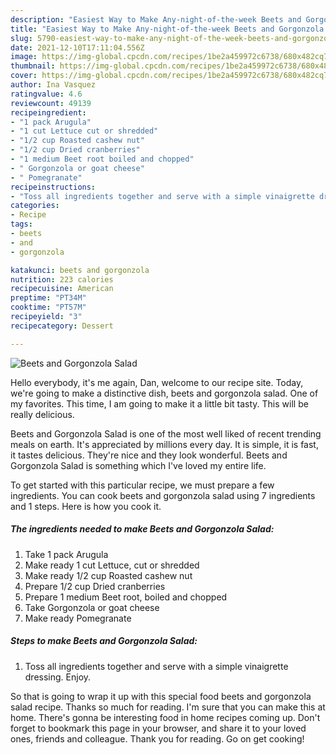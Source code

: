 ```yaml
---
description: "Easiest Way to Make Any-night-of-the-week Beets and Gorgonzola Salad"
title: "Easiest Way to Make Any-night-of-the-week Beets and Gorgonzola Salad"
slug: 5790-easiest-way-to-make-any-night-of-the-week-beets-and-gorgonzola-salad
date: 2021-12-10T17:11:04.556Z
image: https://img-global.cpcdn.com/recipes/1be2a459972c6738/680x482cq70/beets-and-gorgonzola-salad-recipe-main-photo.jpg
thumbnail: https://img-global.cpcdn.com/recipes/1be2a459972c6738/680x482cq70/beets-and-gorgonzola-salad-recipe-main-photo.jpg
cover: https://img-global.cpcdn.com/recipes/1be2a459972c6738/680x482cq70/beets-and-gorgonzola-salad-recipe-main-photo.jpg
author: Ina Vasquez
ratingvalue: 4.6
reviewcount: 49139
recipeingredient:
- "1 pack Arugula"
- "1 cut Lettuce cut or shredded"
- "1/2 cup Roasted cashew nut"
- "1/2 cup Dried cranberries"
- "1 medium Beet root boiled and chopped"
- " Gorgonzola or goat cheese"
- " Pomegranate"
recipeinstructions:
- "Toss all ingredients together and serve with a simple vinaigrette dressing. Enjoy."
categories:
- Recipe
tags:
- beets
- and
- gorgonzola

katakunci: beets and gorgonzola 
nutrition: 223 calories
recipecuisine: American
preptime: "PT34M"
cooktime: "PT57M"
recipeyield: "3"
recipecategory: Dessert

---
```



![Beets and Gorgonzola Salad](https://img-global.cpcdn.com/recipes/1be2a459972c6738/680x482cq70/beets-and-gorgonzola-salad-recipe-main-photo.jpg)

Hello everybody, it's me again, Dan, welcome to our recipe site. Today, we're going to make a distinctive dish, beets and gorgonzola salad. One of my favorites. This time, I am going to make it a little bit tasty. This will be really delicious.



Beets and Gorgonzola Salad is one of the most well liked of recent trending meals on earth. It's appreciated by millions every day. It is simple, it is fast, it tastes delicious. They're nice and they look wonderful. Beets and Gorgonzola Salad is something which I've loved my entire life.


To get started with this particular recipe, we must prepare a few ingredients. You can cook beets and gorgonzola salad using 7 ingredients and 1 steps. Here is how you cook it.

<!--inarticleads1-->

##### The ingredients needed to make Beets and Gorgonzola Salad:

1. Take 1 pack Arugula
1. Make ready 1 cut Lettuce, cut or shredded
1. Make ready 1/2 cup Roasted cashew nut
1. Prepare 1/2 cup Dried cranberries
1. Prepare 1 medium Beet root, boiled and chopped
1. Take  Gorgonzola or goat cheese
1. Make ready  Pomegranate




<!--inarticleads2-->

##### Steps to make Beets and Gorgonzola Salad:

1. Toss all ingredients together and serve with a simple vinaigrette dressing. Enjoy.




So that is going to wrap it up with this special food beets and gorgonzola salad recipe. Thanks so much for reading. I'm sure that you can make this at home. There's gonna be interesting food in home recipes coming up. Don't forget to bookmark this page in your browser, and share it to your loved ones, friends and colleague. Thank you for reading. Go on get cooking!
